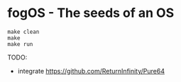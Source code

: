 # fogOS - The seeds of an OS

    make clean
	make
    make run

TODO: 
 - integrate https://github.com/ReturnInfinity/Pure64 
